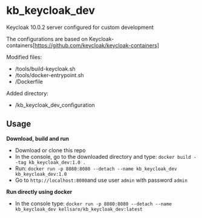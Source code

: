 # kb_keycloak_dev

Keycloak 10.0.2 server configured for custom development

The configurations are based on Keycloak-containers[https://github.com/keycloak/keycloak-containers]

Modified files:
- /tools/build-keycloak.sh
- /tools/docker-entrypoint.sh
- /Dockerfile

Added directory:
- /kb_keycloak_dev_configuration

## Usage
**Download, build and run**

- Download or clone this repo
- In the console, go to the downloaded directory and type: `docker build --tag kb_keycloak_dev:1.0 .`
- Run: `docker run -p 8080:8080 --detach --name kb_keycloak_dev kb_keycloak_dev:1.0`
- Go to `http://localhost:8080`and use user `admin` with password `admin`

**Run directly using docker**
- In the console type: `docker run -p 8080:8080 --detach --name kb_keycloak_dev kellsaro/kb_keycloak_dev:latest`

